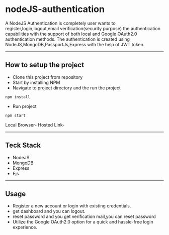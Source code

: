 # nodeJS-authentication
A NodeJS Authentication is completely user wants to register,login,logout,email verification(security purpose)
the authentication capabilities with the support of both local and Google OAuth2.0 authentication methods.
The authentication is created using NodeJS,MongoDB,PassportJs,Express with the help of 
JWT token.
_______________________________________________________________________________________________________________________
## **How to setup the project**
* Clone this project from repository
* Start by installing NPM
* Navigate to project directory and the run the project
````
npm install
````
* Run project
````
npm start
````
Local Browser-
Hosted Link-
________________________________________________________________________________________________________________________
## **Teck Stack**
* NodeJS
* MongoDB
* Express
* Ejs
_________________________________________________________________________________________________________________________
## **Usage**
* Register a new account or login with existing credentials.
* get dashboard and you can logout.
* reset password and you get verification mail,you can reset password
* Utilize the Google OAuth2.0 option for a quick and hassle-free login experience.
